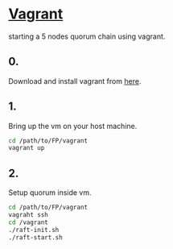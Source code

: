 # [Vagrant](http://vagrantup.com/)
starting a 5 nodes quorum chain using vagrant.

## 0. 
Download and install vagrant from [here](https://www.vagrantup.com/).

## 1. 
Bring up the vm on your host machine.
```bash
cd /path/to/FP/vagrant
vagrant up
```

## 2. 
Setup quorum inside vm.
```bash
cd /path/to/FP/vagrant
vagraht ssh
cd /vagrant
./raft-init.sh
./raft-start.sh
```
